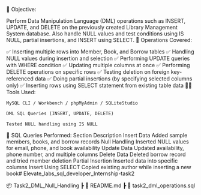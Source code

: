 🎯 Objective:

Perform Data Manipulation Language (DML) operations such as INSERT, UPDATE, and DELETE on the previously created Library Management System database.
Also handle NULL values and test conditions using IS NULL, partial insertions, and INSERT using SELECT.
🧱 Operations Covered:

✅ Inserting multiple rows into Member, Book, and Borrow tables
✅ Handling NULL values during insertion and selection
✅ Performing UPDATE queries with WHERE condition
✅ Updating multiple columns at once
✅ Performing DELETE operations on specific rows
✅ Testing deletion on foreign key-referenced data
✅ Doing partial insertions (by specifying selected columns only)
✅ Inserting rows using SELECT statement from existing table data
🧑‍💻 Tools Used:

    MySQL CLI / Workbench / phpMyAdmin / SQLiteStudio

    DML SQL Queries (INSERT, UPDATE, DELETE)

    Tested NULL handling using IS NULL

📂 SQL Queries Performed:
Section	Description
Insert Data	Added sample members, books, and borrow records
Null Handling	Inserted NULL values for email, phone, and book availability
Update Data	Updated availability, phone number, and multiple columns
Delete Data	Deleted borrow record and tried member deletion
Partial Insertion	Inserted data into specific columns
Insert Using SELECT	Copied existing author while inserting a new book# Elevate_labs_sql_developer_Internship-task2

📦 Task2_DML_Null_Handling
 ┣ 📄 README.md
 ┣ 📄 task2_dml_operations.sql
